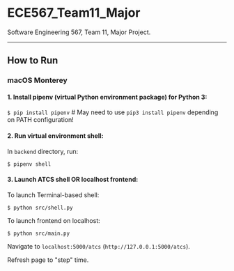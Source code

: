 # ECE567_Team11_Major
Software Engineering 567, Team 11, Major Project.

---

## How to Run
### macOS Monterey
#### 1. Install pipenv (virtual Python environment package) for Python 3:
`$ pip install pipenv`  # May need to use `pip3 install pipenv` depending on PATH configuration!

#### 2. Run virtual environment shell:
In `backend` directory, run: 

`$ pipenv shell`

#### 3. Launch ATCS shell OR localhost frontend:
To launch Terminal-based shell:

`$ python src/shell.py`

To launch frontend on localhost:

`$ python src/main.py`

Navigate to `localhost:5000/atcs` (`http://127.0.0.1:5000/atcs`).

Refresh page to "step" time.
